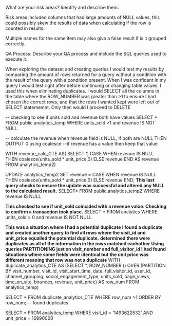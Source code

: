 What are your risk areas? Identify and describe them.

Risk areas included columns that had large amounts of NULL values, this could possibly skew the results of data when calculating if the row is counted in
results.

Multiple names for the same item may also give a false result if is it grouped correctly.


QA Process:
Describe your QA process and include the SQL queries used to execute it.

When exploring the dataset and creating queries I would test my results by comparing the amount of rows returned for a query without a condition with the
result of the query with a condition present. When I was confident in my query I would test right after before continuing or changing table values.
I used this when eliminating duplicates. I would SELECT all the columns in the table where the ROW_NUMBER was greater than >1 to ensure I had chosen the correct rows, and that the rows I wanted kept were left out of SELECT statememnt. Only then would I proceed to DELETE

-- checking to see if units sold and revenue both have values
SELECT *
FROM
	public.analytics_temp
WHERE
	units_sold >1 and revenue IS NOT NULL

 -- calculate the revenue when revenue field is NULL, if both are NULL THEN OUTPUT 0 using coalesce
--if revenue has a value then keep that value

WITH revenue_calc_CTE AS(
SELECT 
	*,
	CASE WHEN 
		revenue IS NULL THEN 
			coalesce(units_sold * unit_price,0) 
			ELSE
				revenue
		END AS revenue
FROM
	analytics_temp2)
	
UPDATE analytics_temp2
SET revenue = CASE WHEN 
		revenue IS NULL THEN 
			coalesce(units_sold * unit_price,0) 
			ELSE
				revenue
		END;
**This last query checks to ensure the update was successful and altered any NULL to the calculated result.**
SELECT* FROM public.analytics_temp2
WHERE revenue IS NULL   

**This checked to see if unit_sold coincided with a revenue value. Checking to confirm a transaction took place.** 
SELECT *
FROM
	analytics
WHERE
	units_sold > 0 and revenue IS NOT NULL

**This was a situation where I had a potential duplicate**
**I found a duplicate and created another query to find all rows where the visit_id and unit_price equalled the potential duplicate.**
**determined there were duplicates as all of the information in the rows matched eachother**
**Using queries PARTITIONING just on visit_number and full_visitor_id I had found situations where some fields were identical but the unit price was different meaning that row was not a duplicate**
WITH duplicate_analytics_CTE AS
(SELECT 
 	*,
ROW_NUMBER () OVER (PARTITION BY visit_number, visit_id, visit_start_time, date,
					full_visitor_id, user_id, channel_grouping, social_engagement_type,
					units_sold, page_views, time_on_site, bounces, revenue, unit_price) AS row_num
FROM
 	analytics_temp)
	
SELECT 
 	*
FROM
 	duplicate_analytics_CTE
WHERE
	row_num >1
ORDER BY
	row_num;
-- found duplicates	

SELECT *
FROM
	analytics_temp
WHERE
visit_id = '1493622532' AND unit_price = 16990000

